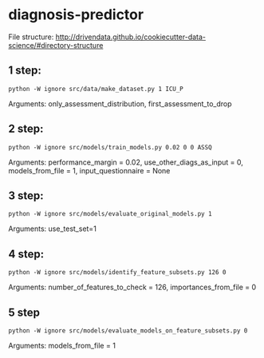 # diagnosis-predictor

File structure: http://drivendata.github.io/cookiecutter-data-science/#directory-structure 

## 1 step:

`python -W ignore src/data/make_dataset.py 1 ICU_P`

Arguments: only_assessment_distribution, first_assessment_to_drop

## 2 step:

`python -W ignore src/models/train_models.py 0.02 0 0 ASSQ`

Arguments: performance_margin = 0.02, use_other_diags_as_input = 0, models_from_file = 1, input_questionnaire = None

## 3 step:

`python -W ignore src/models/evaluate_original_models.py 1`

Arguments: use_test_set=1

## 4 step:

`python -W ignore src/models/identify_feature_subsets.py 126 0`

Arguments: number_of_features_to_check = 126, importances_from_file = 0

## 5 step

`python -W ignore src/models/evaluate_models_on_feature_subsets.py 0`

Arguments: models_from_file = 1

